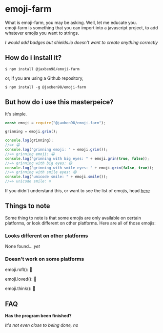 # emoji-farm

What is emoji-farm, you may be asking. Well, let me educate you.<br>emoji-farm is something that you can import into a javascript project, to add whatever emojis you want to strings.

*I would add badges but shields.io doesn't want to create anything correctly*

## How do i install it?

`$ npm install @jaxben98/emoji-farm`

or, if you are using a Github repository,

`$ npm install -g @jaxben98/emoji-farm`

## But how do i use this masterpeice?

It's simple.

```javascript
const emoji = require("@jaxben98/emoji-farm");

grinning = emoji.grin();

console.log(grinning);
//=> 😀
console.log("grinning emoji: " + emoji.grin());
//=> grinning emoji: 😀
console.log("grinning with big eyes: " + emoji.grin(true, false));
//=> grinning with big eyes: 😃
console.log("grinning with smile eyes: " + emoji.grin(false, true));
//=> grinning with smile eyes: 😄
console.log("unicode smile: " + emoji.smile());
//=> unicode smile: ☺️
```
If you didn't understand this, or want to see the list of emojis, head [here](https://github.com/PandaBoi57/emoji-farm/blob/master/test/test.js)

## Things to note

Some thing to note is that some emojis are only available on certain platforms, or look different on other platforms. Here are all of those emojis:

### Looks different on other platforms

None found... *yet*

### Doesn't work on some platforms

emoji.rofl(): 🤣 <!-- an example of "looks different on other platforms" is looking at this on the NPM site, compared to github -->

emoji.loved(): 🥰

emoji.think(): 🤔

## FAQ

**Has the program been finished?**

*It's not even close to being done, no*